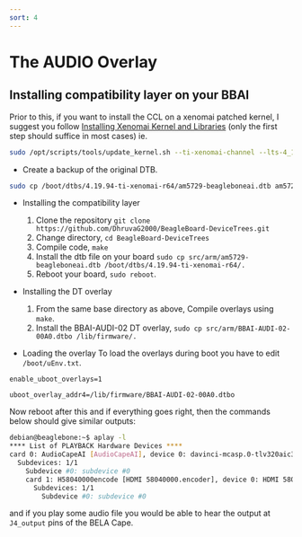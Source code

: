 ```yaml
---
sort: 4
---
```


# The AUDIO Overlay

## Installing compatibility layer on your BBAI

Prior to this, if you want to install the CCL on a xenomai patched kernel, I suggest you follow [Installing Xenomai Kernel and Libraries](https://dhruvag2000.github.io/Blog-GSoC21/xenomai/install.html) (only the first step should suffice in most cases) ie. 
```sh
sudo /opt/scripts/tools/update_kernel.sh --ti-xenomai-channel --lts-4_19
```

* Create a backup of the original DTB.
```sh
sudo cp /boot/dtbs/4.19.94-ti-xenomai-r64/am5729-beagleboneai.dtb am5729-beagleboneai.dtb.backup
```

* Installing the compatibility layer
    1. Clone the repository ``git clone https://github.com/DhruvaG2000/BeagleBoard-DeviceTrees.git``
    2. Change directory, ``cd BeagleBoard-DeviceTrees``
    3. Compile code, ``make``
    4. Install the dtb file on your board ``sudo cp src/arm/am5729-beagleboneai.dtb /boot/dtbs/4.19.94-ti-xenomai-r64/.``
    5. Reboot your board, ``sudo reboot``.

* Installing the DT overlay
    1. From the same base directory as above, Compile overlays using `make`.
    2. Install the  BBAI-AUDI-02 DT overlay, `sudo cp src/arm/BBAI-AUDI-02-00A0.dtbo /lib/firmware/.`

* Loading the overlay
To load the overlays during boot you have to edit ``/boot/uEnv.txt``. 
```
enable_uboot_overlays=1

uboot_overlay_addr4=/lib/firmware/BBAI-AUDI-02-00A0.dtbo
```
Now reboot after this and if everything goes right, then the commands below should give similar outputs:
```sh
debian@beaglebone:~$ aplay -l
**** List of PLAYBACK Hardware Devices ****
card 0: AudioCapeAI [AudioCapeAI], device 0: davinci-mcasp.0-tlv320aic3x-hifi tlv320aic3x-hifi-0 [davinci-mcasp.0-tlv320aic3x-hifi tlv320aic3x-hifi-0]
  Subdevices: 1/1
    Subdevice #0: subdevice #0
    card 1: H58040000encode [HDMI 58040000.encoder], device 0: HDMI 58040000.encoder snd-soc-dummy-dai-0 [HDMI 58040000.encoder snd-soc-dummy-dai-0]
      Subdevices: 1/1
        Subdevice #0: subdevice #0

```
and if you play some audio file you would be able to hear the output at `J4_output` pins of the BELA Cape.


